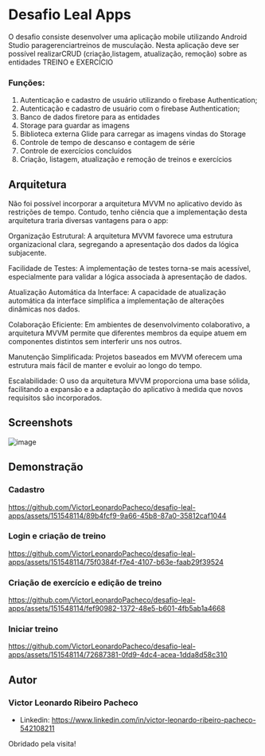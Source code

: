 # Desafio Leal Apps

O desafio consiste desenvolver uma aplicação mobile utilizando Android Studio paragerenciartreinos de musculação. Nesta aplicação deve ser possível realizarCRUD (criação,listagem, atualização, remoção) sobre as entidades TREINO
e EXERCÍCIO

### Funções:

1. Autenticação e cadastro de usuário utilizando o firebase Authentication;
2. Autenticação e cadastro de usuário com o firebase Authentication;
3. Banco de dados firetore para as entidades
4. Storage para guardar as imagens
5. Biblioteca externa Glide para carregar as imagens vindas do Storage
6. Controle de tempo de descanso e contagem de série
7. Controle de exercícios concluídos
8. Criação, listagem, atualização e remoção de treinos e exercícios
   
## Arquitetura

Não foi possível incorporar a arquitetura MVVM no aplicativo devido às restrições de tempo. Contudo, tenho ciência que a implementação desta arquitetura traria diversas vantagens para o app:

Organização Estrutural: A arquitetura MVVM favorece uma estrutura organizacional clara, segregando a apresentação dos dados da lógica subjacente.

Facilidade de Testes: A implementação de testes torna-se mais acessível, especialmente para validar a lógica associada à apresentação de dados.

Atualização Automática da Interface: A capacidade de atualização automática da interface simplifica a implementação de alterações dinâmicas nos dados.

Colaboração Eficiente: Em ambientes de desenvolvimento colaborativo, a arquitetura MVVM permite que diferentes membros da equipe atuem em componentes distintos sem interferir uns nos outros.

Manutenção Simplificada: Projetos baseados em MVVM oferecem uma estrutura mais fácil de manter e evoluir ao longo do tempo.

Escalabilidade: O uso da arquitetura MVVM proporciona uma base sólida, facilitando a expansão e a adaptação do aplicativo à medida que novos requisitos são incorporados.


## Screenshots

![image](https://github.com/VictorLeonardoPacheco/desafio-leal-apps/assets/151548114/c10e4e6c-32af-4612-bc4e-50674b25055b)

## Demonstração
### Cadastro
https://github.com/VictorLeonardoPacheco/desafio-leal-apps/assets/151548114/89b4fcf9-9a66-45b8-87a0-35812caf1044

### Login e criação de treino
https://github.com/VictorLeonardoPacheco/desafio-leal-apps/assets/151548114/75f0384f-f7e4-4107-b63e-faab29f39524

### Criação de exercício e edição de treino
https://github.com/VictorLeonardoPacheco/desafio-leal-apps/assets/151548114/fef90982-1372-48e5-b601-4fb5ab1a4668

### Iniciar treino
https://github.com/VictorLeonardoPacheco/desafio-leal-apps/assets/151548114/72687381-0fd9-4dc4-acea-1dda8d58c310

## Autor

### Victor Leonardo Ribeiro Pacheco
* Linkedin: https://www.linkedin.com/in/victor-leonardo-ribeiro-pacheco-542108211

Obridado pela visita!
